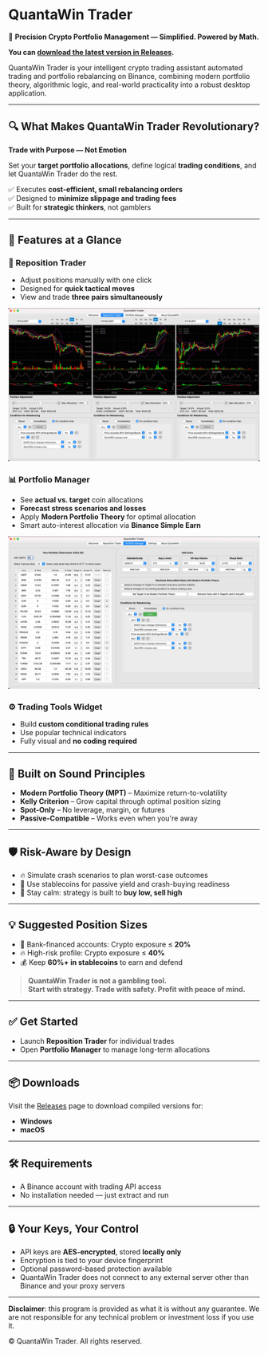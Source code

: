 # QuantaWin Trader

🚀 **Precision Crypto Portfolio Management — Simplified. Powered by Math.**

**You can <a href="https://github.com/QtWin/QuantaWinTrader/releases">download the latest version in Releases</a>.**

QuantaWin Trader is your intelligent crypto trading assistant automated trading and portfolio rebalancing on Binance, combining modern portfolio theory, algorithmic logic, and real-world practicality into a robust desktop application.


---

## 🔍 What Makes QuantaWin Trader Revolutionary?

**Trade with Purpose — Not Emotion**

Set your **target portfolio allocations**, define logical **trading conditions**, and let QuantaWin Trader do the rest.

✅ Executes **cost-efficient, small rebalancing orders**  
✅ Designed to **minimize slippage and trading fees**  
✅ Built for **strategic thinkers**, not gamblers

---

## 🎯 Features at a Glance

### 🔁 Reposition Trader
- Adjust positions manually with one click
- Designed for **quick tactical moves**
- View and trade **three pairs simultaneously**
<img src="images/RepositionTrader.jpg" alt="Reposition Trader">

### 📊 Portfolio Manager
- See **actual vs. target** coin allocations
- **Forecast stress scenarios and losses**
- Apply **Modern Portfolio Theory** for optimal allocation
- Smart auto-interest allocation via **Binance Simple Earn**
<img src="images/PortfolioManager.jpg" alt="Portfolio Manager">

### ⚙️ Trading Tools Widget
- Build **custom conditional trading rules**
- Use popular technical indicators
- Fully visual and **no coding required**

---

## 🧠 Built on Sound Principles

- **Modern Portfolio Theory (MPT)** – Maximize return-to-volatility
- **Kelly Criterion** – Grow capital through optimal position sizing
- **Spot-Only** – No leverage, margin, or futures
- **Passive-Compatible** – Works even when you're away

---

## 🛡️ Risk-Aware by Design

- 🔥 Simulate crash scenarios to plan worst-case outcomes
- 🧯 Use stablecoins for passive yield and crash-buying readiness
- 🧘 Stay calm: strategy is built to **buy low, sell high**

---

## 💡 Suggested Position Sizes

- 🏦 Bank-financed accounts: Crypto exposure ≤ **20%**
- 🔥 High-risk profile: Crypto exposure ≤ **40%**
- 💰 Keep **60%+ in stablecoins** to earn and defend

> **QuantaWin Trader is not a gambling tool.**  
> **Start with strategy. Trade with safety. Profit with peace of mind.**

---

## ✅ Get Started

- Launch **Reposition Trader** for individual trades
- Open **Portfolio Manager** to manage long-term allocations

---

## 📦 Downloads

Visit the [Releases](https://github.com/QuantaWin/QuantaWinTrader/releases) page to download compiled versions for:

- **Windows**
- **macOS**

---

## 🛠️ Requirements

- A Binance account with trading API access  
- No installation needed — just extract and run

---

## 🔒 Your Keys, Your Control

- API keys are **AES-encrypted**, stored **locally only**
- Encryption is tied to your device fingerprint
- Optional password-based protection available
- QuantaWin Trader does not connect to any external server other than Binance and your proxy servers

---

**Disclaimer**: this program is provided as what it is without any guarantee. We are not responsible for any technical problem or investment loss if you use it.

© QuantaWin Trader. All rights reserved.
